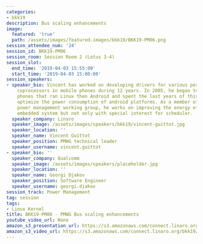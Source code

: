 ```yaml
---
categories:
- bkk19
description: Bus scaling enhancements
image:
  featured: 'true'
  path: /assets/images/featured-images/bkk19/BKK19-PM06.png
session_attendee_num: '24'
session_id: BKK19-PM06
session_room: Session Room 2 (Lotus 3-4)
session_slot:
  end_time: '2019-04-03 15:55:00'
  start_time: '2019-04-03 15:00:00'
session_speakers:
- speaker_bio: Vincent has worked on developing drivers for various peripherals and
    coprocessors in mobile phones during 12 years. In 2005, he began to focus on mobile
    phones that ran Linux then Android and spent the last years of this period to
    optimize the power consumption of android platforms. As a member of the Linaro
    power management working group, he works on improving the energy efficiency of
    embedded system but not only with special interest for scheduler.
  speaker_company: Linaro
  speaker_image: /assets/images/speakers/bkk19/vincent-guittot.jpg
  speaker_location: ''
  speaker_name: Vincent Guittot
  speaker_position: PMWG technical leader
  speaker_username: vincent.guittot
- speaker_bio: ''
  speaker_company: Qualcomm
  speaker_image: /assets/images/speakers/placeholder.jpg
  speaker_location: ''
  speaker_name: Georgi Djakov
  speaker_position: Software Engineer
  speaker_username: georgi.djakov
session_track: Power Management
tag: session
tags:
- Linux Kernel
title: BKK19-PM06 - PMWG Bus scaling enhancements
youtube_video_url: None
amazon_s3_presentation_url: https://s3.amazonaws.com/connect.linaro.org/bkk19/presentations/bkk19-pm06.pdf
amazon_s3_video_url: https://s3.amazonaws.com/connect.linaro.org/bkk19/videos/bkk19-pm06.mp4
---
```

